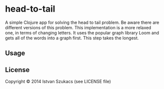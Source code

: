 # head-to-tail

A simple Clojure app for solving the head to tail problem. Be aware there are 
different versions of this problem. This implementation is a more relaxed one,
in terms of changing letters. It uses the popular graph library Loom and gets all
of the words into a graph first. This step takes the longest.

## Usage


## License

Copyright © 2014 Istvan Szukacs (see LICENSE file)

